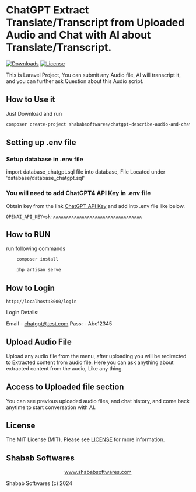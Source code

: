 # ChatGPT Extract Translate/Transcript from Uploaded Audio and Chat with AI about Translate/Transcript. 

[![Downloads](https://poser.pugx.org/ShababSoftwares/ChatGPT-Describe-Audio-and-Chat-with-AI/d/total.svg)](https://github.com/ShababSoftwares/ChatGPT-Describe-Audio-and-Chat-with-AI)
[![License](https://poser.pugx.org/ShababSoftwares/ChatGPT-Describe-Audio-and-Chat-with-AI/license.svg)](LICENSE.md)

This is Laravel Project, You can submit any Audio file, AI will transcript it, and you can further ask Question about this Audio script.

## How to Use it

Just Download and run 

```bash
composer create-project shababsoftwares/chatgpt-describe-audio-and-chat-with-ai
```

## Setting up .env file

### Setup database in .env file

import database_chatgpt.sql file into database, File Located under 'database/database_chatgpt.sql'

### You will need to add ChatGPT4 API Key in .env file

Obtain key from the link <a href="https://platform.openai.com/api-keys" target="_blank">ChatGPT API Key</a> and add into .env file like below.

`OPENAI_API_KEY=sk-xxxxxxxxxxxxxxxxxxxxxxxxxxxxxxxxxx`
    
## How to RUN

run following commands

```bash
    composer install
```
```bash
    php artisan serve
```

## How to Login

`http://localhost:8000/login`

Login Details:

Email - chatgpt@test.com
Pass: - Abc12345

## Upload Audio File

Upload any audio file from the menu, after uploading you will be redirected to Extracted content from audio file.
Here you can ask anything about extracted content from the audio, Like any thing.

## Access to Uploaded file section

You can see previous uploaded audio files, and chat history, and come back anytime to start conversation with AI.

## License

The MIT License (MIT). Please see [LICENSE](LICENSE.md) for more information.

## Shabab Softwares

<p align="center"><a href="https://www.shababsoftwares.com" target="_blank">www.shababsoftwares.com</a></p>

Shabab Softwares (c) 2024

